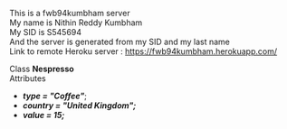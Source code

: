 This is a fwb94kumbham server<br>
My name is Nithin Reddy Kumbham<br>
My SID is S545694<br>
And the server is generated from my SID and my last name<br>
Link to remote Heroku server : https://fwb94kumbham.herokuapp.com/ <br>


Class **Nespresso**<br>
Attributes<br>
- ***type = "Coffee"***;<br>
- ***country = "United Kingdom";***<br>
- ***value = 15;***<br>
